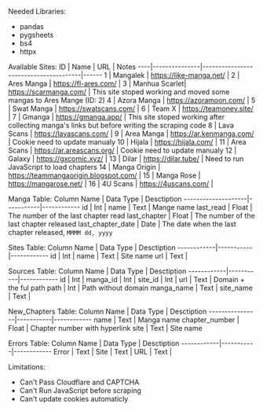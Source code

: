 Needed Libraries:
- pandas
- pygsheets
- bs4
- httpx

Available Sites:
ID	| Name			| URL									| Notes
----|---------------|---------------------------------------|------
1	| Mangalek		| https://like-manga.net/				|
2	| Ares Manga	| https://fl-ares.com/					|
3	| Manhua Scarlet| https://scarmanga.com/				| This site stoped working and moved some mangas to Ares Mange (ID: 2)
4	| Azora Manga	| https://azoramoon.com/				|
5	| Swat Manga	| https://swatscans.com/				|
6	| Team X		| https://teamoney.site/				|
7	| Gmanga		| https://gmanga.app/					| This site stoped working after collecting manga's links but before writing the scraping code
8	| Lava Scans	| https://lavascans.com/				| 
9	| Area Manga	| https://ar.kenmanga.com/  			| Cookie need to update manualy
10	| Hijala		| https://hijala.com/					|
11	| Area Scans	| https://ar.areascans.org/				| Cookie need to update manualy
12	| Galaxy		| https://gxcomic.xyz/				    |
13	| Dilar			| https://dilar.tube/					| Need to run JavaScript to load chapters
14	| Manga Origin	| https://teammangaorigin.blogspot.com/	|
15	| Manga Rose	| https://mangarose.net/				|
16  | 4U Scans      | https://4uscans.com/                  |

Manga Table:
Column Name 		| Data Type | Desctiption
--------------------|-----------|------------
id          		| Int		|
name        		| Text		| Mange name
last_read   		| Float		| The number of the last chapter read
last_chapter		| Float		| The number of the last chapter released
last_chapter_date	| Date		| The date when the last chapter released, `MMMM dd, yyyy`

Sites Table:
Column Name	| Data Type | Desctiption
------------|-----------|------------
id          | Int		|
name        | Text		| Site name
url			| Text		|

Sources Table:
Column Name	| Data Type | Desctiption
------------|-----------|------------
id          | Int		|
manga_id	| Int		|
site_id		| Int		|
url			| Text		| Domain + the ful path
path		| Int		| Path without domain
manga_name	| Text		|
site_name	| Text		|

New_Chapters Table:
Column Name		| Data Type | Desctiption
----------------|-----------|------------
name        	| Text		| Manga name
chapter_number	| Float		| Chapter number with hyperlink
site			| Text		| Site name

Errors Table:
Column Name	| Data Type | Desctiption
------------|-----------|------------
Error		| Text		|
Site		| Text		|
URL			| Text		| 

Limitations:
- Can't Pass Cloudflare and CAPTCHA
- Can't Run JavaScript before scraping
- Can't update cookies automaticly
